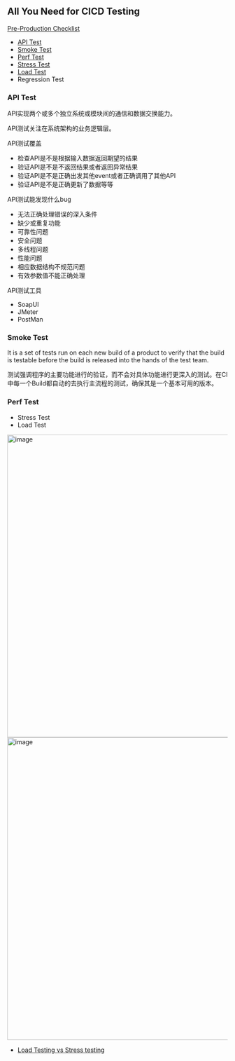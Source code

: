 ## All You Need for CICD Testing

[Pre-Production Checklist](https://github.com/mercari/production-readiness-checklist/blob/master/docs/references/pre-production-checklist.md)

- [API Test](#api-test)
- [Smoke Test](#smoke-test)
- [Perf Test](#perf-test)
- [Stress Test](#perf-test)
- [Load Test](#perf-test)
- Regression Test


### **API Test**

API实现两个或多个独立系统或模块间的通信和数据交换能力。

API测试关注在系统架构的业务逻辑层。

API测试覆盖
- 检查API是不是根据输入数据返回期望的结果
- 验证API是不是不返回结果或者返回异常结果
- 验证API是不是正确出发其他event或者正确调用了其他API
- 验证API是不是正确更新了数据等等

API测试能发现什么bug
- 无法正确处理错误的深入条件
- 缺少或重复功能
- 可靠性问题
- 安全问题
- 多线程问题
- 性能问题
- 相应数据结构不规范问题
- 有效参数值不能正确处理

API测试工具
- SoapUI
- JMeter
- PostMan

### **Smoke Test**

It is a set of tests run on each new build of a product to verify that the build is testable before the build is released into the hands of the test team.

测试强调程序的主要功能进行的验证，而不会对具体功能进行更深入的测试。在CI中每一个Build都自动的去执行主流程的测试，确保其是一个基本可用的版本。


### **Perf Test**

- Stress Test 
- Load Test

<img width="691" alt="image" src="https://user-images.githubusercontent.com/46979228/178886349-83ed84b1-4887-409f-9261-af6e670cedcc.png">


<img width="691" alt="image" src="https://user-images.githubusercontent.com/46979228/178888234-c96a1531-5dca-416a-8385-5b644949eb59.png">

- [Load Testing vs Stress testing](https://www.soapui.org/learn/load-testing/load-testing-vs-stress-testing-vs-performance-testing/)



